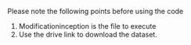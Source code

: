 Please note the following points before using the code
1. Modificationinception is the file to execute
2. Use the drive link to download the dataset.
